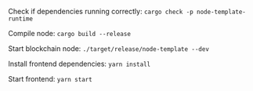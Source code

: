 Check if dependencies running correctly: `cargo check -p node-template-runtime`

Compile node: `cargo build --release`

Start blockchain node: `./target/release/node-template --dev`

Install frontend dependencies: `yarn install`

Start frontend: `yarn start`
 
